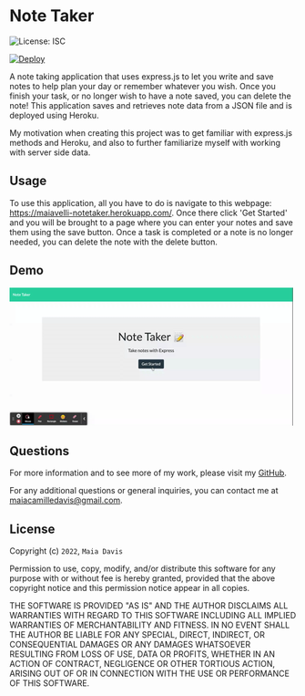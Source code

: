 # Note Taker
![License: ISC](https://img.shields.io/badge/License-ISC-blue.svg)

[![Deploy](https://www.herokucdn.com/deploy/button.svg)](https://maiavelli-notetaker.herokuapp.com/)

A note taking application that uses express.js to let you write and save notes to help plan your day or remember whatever you wish. Once you finish your task, or no longer wish to have a note saved, you can delete the note! This application saves and retrieves note data from a JSON file and is deployed using Heroku.

My motivation when creating this project was to get familiar with express.js methods and Heroku, and also to further familiarize myself with working with server side data. 

## Usage 
To use this application, all you have to do is navigate to this webpage: https://maiavelli-notetaker.herokuapp.com/. Once there click 'Get Started' and you will be brought to a page where you can enter your notes and save them using the save button. Once a task is completed or a note is no longer needed, you can delete the note with the delete button.

## Demo
![demo-vid](./assets/notetaker.gif)

## Questions
For more information and to see more of my work, please visit my [GitHub](https://github.com/maiavelli/).

For any additional questions or general inquiries, you can contact me at maiacamilledavis@gmail.com.

## License
Copyright (c) `2022`, `Maia Davis`

Permission to use, copy, modify, and/or distribute this software for any purpose with or without fee is hereby granted, provided that the above copyright notice and this permission notice appear in all copies.

THE SOFTWARE IS PROVIDED "AS IS" AND THE AUTHOR DISCLAIMS ALL WARRANTIES WITH REGARD TO THIS SOFTWARE INCLUDING ALL IMPLIED WARRANTIES OF MERCHANTABILITY AND FITNESS. IN NO EVENT SHALL THE AUTHOR BE LIABLE FOR ANY SPECIAL, DIRECT, INDIRECT, OR CONSEQUENTIAL DAMAGES OR ANY DAMAGES WHATSOEVER RESULTING FROM LOSS OF USE, DATA OR PROFITS, WHETHER IN AN ACTION OF CONTRACT, NEGLIGENCE OR OTHER TORTIOUS ACTION, ARISING OUT OF OR IN CONNECTION WITH THE USE OR PERFORMANCE OF THIS SOFTWARE.
